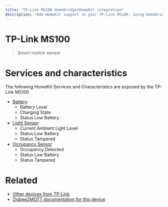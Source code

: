 ```yaml
---
title: "TP-Link MS100 Homebridge/HomeKit integration"
description: "Add HomeKit support to your TP-Link MS100, using Homebridge, Zigbee2MQTT and homebridge-z2m."
---
```

<!---
This file has been GENERATED using src/docgen/docgen.ts
DO NOT EDIT THIS FILE MANUALLY!
-->
# TP-Link MS100
> Smart motion sensor


# Services and characteristics
The following HomeKit Services and Characteristics are exposed by
the TP-Link MS100

* [Battery](../../battery.md)
  * Battery Level
  * Charging State
  * Status Low Battery
* [Light Sensor](../../sensors.md)
  * Current Ambient Light Level
  * Status Low Battery
  * Status Tampered
* [Occupancy Sensor](../../sensors.md)
  * Occupancy Detected
  * Status Low Battery
  * Status Tampered


# Related
* [Other devices from TP-Link](../index.md#tp-link)
* [Zigbee2MQTT documentation for this device](https://www.zigbee2mqtt.io/devices/MS100.html)